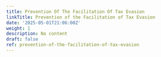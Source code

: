 ```yaml
---
title: Prevention Of The Facilitation Of Tax Evasion
linkTitle: Prevention of the Facilitation of Tax Evasion
date: '2025-05-01T21:06:00Z'
weight: 1
description: No content
draft: false
ref: prevention-of-the-facilitation-of-tax-evasion
---
```


